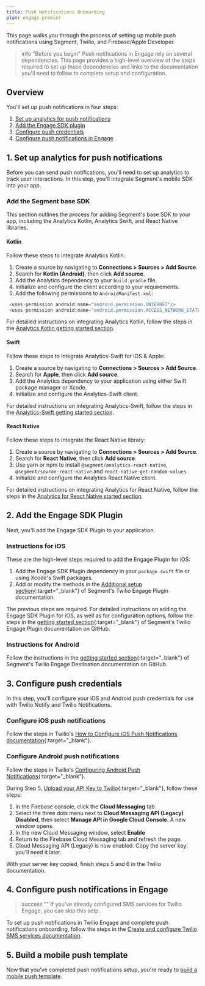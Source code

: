 ```yaml
---
title: Push Notifications Onboarding
plan: engage-premier
---
```


This page walks you through the process of setting up mobile push notifications using Segment, Twilio, and Firebase/Apple Developer.

> info "Before you begin"
> Push notifications in Engage rely on several dependencies. This page provides a high-level overview of the steps required to set up these dependencies and links to the documentation you'll need to follow to complete setup and configuration. 

## Overview

You'll set up push notifications in four steps:

1. [Set up analytics for push notifications](#1-set-up-analytics-for-push-notifications)
2. [Add the Engage SDK plugin](#2-add-the-engage-sdk-plugin)
3. [Configure push credentials](#3-configure-push-credentials)
4. [Configure push notifications in Engage](#4-configure-push-notifications-in-engage)

## 1. Set up analytics for push notifications

Before you can send push notifications, you'll need to set up analytics to track user interactions. In this step, you'll integrate Segment's mobile SDK into your app.

### Add the Segment base SDK

This section outlines the process for adding Segment's base SDK to your app, including the Analytics Kotlin, Analytics Swift, and React Native libraries.

#### Kotlin

Follow these steps to integrate Analytics Kotlin:

1. Create a source by navigating to **Connections > Sources > Add Source**.
2. Search for **Kotlin (Android)**, then click **Add source**.
3. Add the Analytics dependency to your `build.gradle` file.
4. Initialize and configure the client according to your requirements.
5. Add the following permissions to `AndroidManifest.xml`:

```java
 <uses-permission android:name="android.permission.INTERNET"/>
 <uses-permission android:name="android.permission.ACCESS_NETWORK_STATE"/>

```

For detailed instructions on integrating Analytics Kotlin, follow the steps in the [Analytics Kotlin getting started section](/docs/connections/sources/catalog/libraries/mobile/kotlin-android#getting-started).


#### Swift

Follow these steps to integrate Analytics-Swift for iOS & Apple:

1. Create a source by navigating to **Connections > Sources > Add Source**.
2. Search for **Apple**, then click **Add source**.
3. Add the Analytics dependency to your application using either Swift package manager or Xcode.
4. Initialize and configure the Analytics-Swift client.

For detailed instructions on integrating Analytics-Swift, follow the steps in the [Analytics-Swift getting started section](/docs/connections/sources/catalog/libraries/mobile/apple#getting-started).

#### React Native

Follow these steps to integrate the React Native library:

1. Create a source by navigating to **Connections > Sources > Add Source**.
2. Search for **React Native**, then click **Add source**.
3. Use yarn or npm to install `@segment/analytics-react-native`, `@segment/sovran-react-native` and `react-native-get-random-values`.
4. Initialize and configure the Analytics React Native client.

For detailed instructions on integrating Analytics for React Native, follow the steps in the [Analytics for React Native started section](/docs/connections/sources/catalog/libraries/mobile/react-native#getting-started).

## 2. Add the Engage SDK Plugin

Next, you'll add the Engage SDK Plugin to your application. 

### Instructions for iOS

These are the high-level steps required to add the Engage Plugin for iOS:

1. Add the Engage SDK Plugin dependency in your `package.swift` file or using Xcode's Swift packages.
2. Add or modify the methods in the [Additional setup section](https://github.com/segment-integrations/analytics-swift-engage#additional-setup){:target="_blank"} of Segment's Twilio Engage Plugin documentation.

The previous steps are required. For detailed instructions on adding the Engage SDK Plugin for iOS, as well as for configuration options, follow the steps in the [getting started section](https://github.com/segment-integrations/analytics-swift-engage#getting-started){:target="_blank"} of Segment's Twilio Engage Plugin documentation on GitHub.


### Instructions for Android

Follow the instructions in the [getting started section](https://github.com/segment-integrations/analytics-kotlin-engage#getting-started){:target="_blank"} of Segment's Twilio Engage Destination documentation on GitHub.


## 3. Configure push credentials

In this step, you'll configure your iOS and Android push credentials for use with Twilio Notify and Twilio Notifications.  

### Configure iOS push notifications

Follow the steps in Twilio's [How to Configure iOS Push Notifications documentation](https://www.twilio.com/docs/notify/configure-ios-push-notifications){:target="_blank"}.

### Configure Android push notifications

Follow the steps in Twilio's [Configuring Android Push Notifications](https://www.twilio.com/docs/notify/configure-android-push-notifications){:target="_blank"}.

During Step 5, [Upload your API Key to Twilio](https://www.twilio.com/docs/notify/configure-android-push-notifications#step-5-upload-your-api-key-to-twilio){:target="_blank"}, follow these steps:

1. In the Firebase console, click the **Cloud Messaging** tab.
2. Select the three dots menu next to **Cloud Messaging API (Legacy) Disabled**, then select **Manage API in Google Cloud Console**. A new window opens.
3. In the new Cloud Messaging window, select **Enable**
4. Return to the Firebase Cloud Messaging tab and refresh the page.
5. Cloud Messaging API (Legacy) is now enabled. Copy the server key; you'll need it later.

With your server key copied, finish steps 5 and 6 in the Twilio documentation.

## 4. Configure push notifications in Engage

> success ""
> If you've already configured SMS services for Twilio Engage, you can skip this setp.

To set up push notifications in Twilio Engage and complete push notifications onboarding, follow the steps in the [Create and configure Twilio SMS services documentation](/docs/engage/onboarding/#stage-3-create-and-configure-twilio-sms-services).

## 5. Build a mobile push template

Now that you've completed push notifications setup, you're ready to [build a mobile push template](/docs/engage/content/mobile-push/).